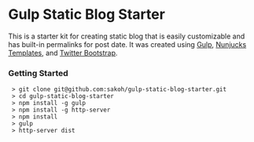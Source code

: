 # Gulp Static Blog Starter

This is a starter kit for creating static blog that is easily customizable and has built-in permalinks for post date. It was created using [Gulp](https://github.com/gulpjs/gulp), [Nunjucks Templates](https://github.com/mozilla/nunjucks), and [Twitter Bootstrap](http://getbootstrap.com/).

### Getting Started

```
 > git clone git@github.com:sakoh/gulp-static-blog-starter.git
 > cd gulp-static-blog-starter
 > npm install -g gulp
 > npm install -g http-server
 > npm install
 > gulp
 > http-server dist
```

